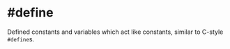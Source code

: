 #define
=======
Defined constants and variables which act like constants, similar to C-style
`#define`s.
